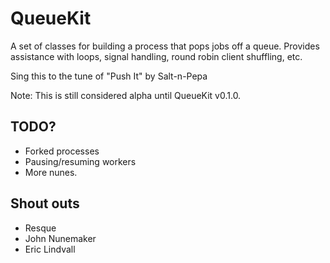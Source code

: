 # QueueKit

A set of classes for building a process that pops jobs off a queue.  Provides
assistance with loops, signal handling, round robin client shuffling, etc.

Sing this to the tune of "Push It" by Salt-n-Pepa

Note: This is still considered alpha until QueueKit v0.1.0.

## TODO?

* Forked processes
* Pausing/resuming workers
* More nunes.

## Shout outs

* Resque
* John Nunemaker
* Eric Lindvall

